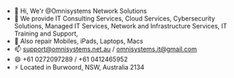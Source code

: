 - 👋 Hi, We'r @Omnisystems Network Solutions
- 👀 We provide IT Consulting Services, Cloud Services, Cybersecurity Solutions, Managed IT Services, Network and Infrastructure Services, IT Training and Support,  
- 🌱 Also repair Mobiles, iPads, Laptops, Macs
- 📫 support@omnisystems.net.au / omnisystems.it@gmail.com
- 😄 +61 0272097289 / +61 0412465952
- ⚡ Located in Burwoord, NSW, Australia 2134

<!---
Omnisystems7765/Omnisystems7765 is a ✨ special ✨ repository because its `README.md` (this file) appears on your GitHub profile.
You can click the Preview link to take a look at your changes.
--->
